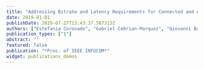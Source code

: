 ```yaml
---
title: "Addressing Bitrate and Latency Requirements for Connected and Autonomous Vehicles"
date: 2019-01-01
publishDate: 2019-07-27T13:43:37.587313Z
authors: ["Estefania Coronado", "Gabriel Cebrian-Marquez", "Giovanni Baggio", "Roberto Riggio"]
publication_types: ["1"]
abstract: ""
featured: false
publication: "*Proc. of IEEE INFOCOM*"
widget: publications_demos
---
```


